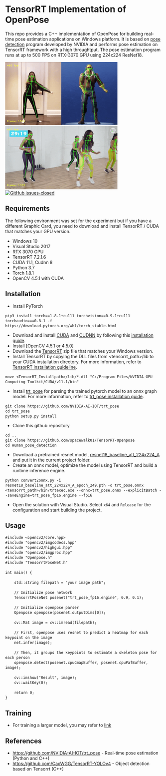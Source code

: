 # TensorRT Implementation of OpenPose
This repo provides a C++ implementation of OpenPose for building real-time pose estimation applications on Windows platform. It is based on [pose detection](https://github.com/NVIDIA-AI-IOT/trt_pose) program developed by NVIDIA and performs pose estimation on TensorRT framework with a high throughtput. The pose estimation program runs at up to 500 FPS on RTX-3070 GPU using 224x224 ResNet18. 

![example-gif-1](results/test1.gif)
![example-gif-2](results/test2.gif)
[![GitHub issues-closed](https://img.shields.io/github/issues-closed/Naereen/StrapDown.js.svg)](https://GitHub.com/Naereen/StrapDown.js/issues?q=is%3Aissue+is%3Aclosed)

## Requirements
The following environment was set for the experiment but if you have a different Graphic Card, you need to download and install TensorRT / CUDA that matches your GPU version.
- Windows 10
- Visual Studio 2017
- RTX 3070 GPU
- TensorRT 7.2.1.6
- CUDA 11.1, Cudnn 8
- Python 3.7
- Torch 1.8.1
- OpenCV 4.5.1 with CUDA

## Installation
- Install PyTorch 
```
pip3 install torch==1.8.1+cu111 torchvision==0.9.1+cu111 torchaudio===0.8.1 -f https://download.pytorch.org/whl/torch_stable.html
```
- Download and install [CUDA](https://developer.nvidia.com/cuda-11.1.0-download-archive) and [CUDNN](https://developer.nvidia.com/cudnn) by following this [installation guide](https://docs.nvidia.com/deeplearning/cudnn/install-guide/index.html).
- Install [OpenCV 4.5.1 or 4.5.0]
- Download the [TensorRT](https://developer.nvidia.com/nvidia-tensorrt-download) zip file that matches your Windows version.
- Install TensorRT by copying the DLL files from <tensorrt_path>/lib to your CUDA installation directory. For more information, refer to [TensorRT installation guideline](https://docs.nvidia.com/deeplearning/tensorrt/install-guide/index.html).
```
move <TensorRT_Installpath>/lib/*.dll "C:/Program Files/NVIDIA GPU Computing Toolkit/CUDA/v11.1/bin"
```
- Install [trt_pose](https://github.com/NVIDIA-AI-IOT/trt_pose) for parsing the trained pytorch model to an onnx graph model. For more information, refer to [trt_pose installation guide](https://github.com/haotian-liu/yolact_edge/blob/master/INSTALL.md).
```
git clone https://github.com/NVIDIA-AI-IOT/trt_pose
cd trt_pose
python setup.py install
```
- Clone this github repository 
```
cd ..
git clone https://github.com/spacewalk01/TensorRT-Openpose
cd Human_pose_detection
```
- Download a pretrained resnet model, [resnet18_baseline_att_224x224_A](https://drive.google.com/file/d/1XYDdCUdiF2xxx4rznmLb62SdOUZuoNbd/view) and put it in the current project folder.
- Create an onnx model, optimize the model using TensorRT and build a runtime inference engine.
```
python convert2onnx.py -i resnet18_baseline_att_224x224_A_epoch_249.pth -o trt_pose.onnx
<tensorrt_path>/bin/trtexec.exe --onnx=trt_pose.onnx --explicitBatch --saveEngine=trt_pose_fp16.engine --fp16
```
- Open the solution with Visual Studio. Select `x64` and `Release` for the configuration and start building the project. 

## Usage
```
#include <opencv2/core.hpp>
#include "opencv2/imgcodecs.hpp"
#include "opencv2/highgui.hpp"
#include "opencv2/imgproc.hpp"
#include "Openpose.h"
#include "TensorrtPoseNet.h"

int main() {

    std::string filepath = "your image path";
   
    // Initialize pose network
    TensorrtPoseNet posenet("trt_pose_fp16.engine", 0.9, 0.1);
    
    // Initialize openpose parser
    Openpose openpose(posenet.outputDims[0]);

    cv::Mat image = cv::imread(filepath);

    // First, openpose uses resnet to predict a heatmap for each keypoint on the image
    net.infer(image);  

    // Then, it groups the keypoints to estimate a skeleton pose for each person
    openpose.detect(posenet.cpuCmapBuffer, posenet.cpuPafBuffer, image); 
    
    cv::imshow("Result", image);
    cv::waitKey(0);
      
    return 0;
}

```
## Training
- For training a larger model, you may refer to [link](https://docs.nvidia.com/isaac/isaac/packages/skeleton_pose_estimation/doc/2Dskeleton_pose_estimation.html)
## References
  - https://github.com/NVIDIA-AI-IOT/trt_pose - Real-time pose estimation (Python and C++)
  - https://github.com/CaoWGG/TensorRT-YOLOv4 - Object detection based on Tensorrt (C++)

